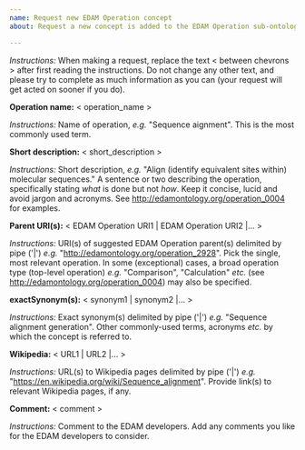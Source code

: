 ```yaml
---
name: Request new EDAM Operation concept
about: Request a new concept is added to the EDAM Operation sub-ontology.

---
```


*Instructions:* When making a request, replace the text < between chevrons > after first reading the instructions.  Do not change any other text, and please try to complete as much information as you can (your request will get acted on sooner if you do).



**Operation name:**  < operation_name >

*Instructions:*  Name of operation, *e.g.* "Sequence aignment".  This is the most commonly used term.  



**Short description:** < short_description >

*Instructions:* Short description, *e.g.* "Align (identify equivalent sites within) molecular sequences." A sentence or two describing the operation, specifically stating *what* is done but not *how*. Keep it concise, lucid and avoid jargon and acronyms. See http://edamontology.org/operation_0004 for examples.



**Parent URI(s):** < EDAM Operation URI1 | EDAM Operation URI2 |... >

*Instructions:* URI(s) of suggested EDAM Operation parent(s) delimited by pipe ('|') *e.g.* "http://edamontology.org/operation_2928".  Pick the single, most relevant operation. In some (exceptional) cases, a broad operation type (top-level operation) *e.g.* "Comparison", "Calculation" *etc.* (see http://edamontology.org/operation_0004) may also be specified.



**exactSynonym(s):** < synonym1 | synonym2 |... >

*Instructions:* Exact synonym(s) delimited by pipe ('|') *e.g.* "Sequence alignment generation". Other commonly-used terms, acronyms *etc.* by which the concept is referred to.  




**Wikipedia:** < URL1 | URL2 |... >

*Instructions:* URL(s) to Wikipedia pages delimited by pipe ('|') *e.g.* "https://en.wikipedia.org/wiki/Sequence_alignment". Provide link(s) to relevant Wikipedia pages, if any.



**Comment:** < comment >

*Instructions:* Comment to the EDAM developers. Add any comments you like for the EDAM developers to consider.

